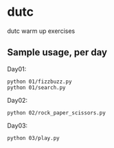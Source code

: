 # dutc
dutc warm up exercises

## Sample usage, per day

Day01:
```
python 01/fizzbuzz.py
python 01/search.py
```
Day02:
```
python 02/rock_paper_scissors.py
```

Day03:
```
python 03/play.py
```